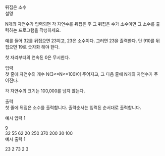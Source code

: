 뒤집은 소수<br>
설명<br>

N개의 자연수가 입력되면 각 자연수를 뒤집은 후 그 뒤집은 수가 소수이면 그 소수를 출력하는 프로그램을 작성하세요.<br>

예를 들어 32를 뒤집으면 23이고, 23은 소수이다. 그러면 23을 출력한다. 단 910를 뒤집으면 19로 숫자화 해야 한다.<br>

첫 자리부터의 연속된 0은 무시한다.<br>


입력<br>
첫 줄에 자연수의 개수 N(3<=N<=100)이 주어지고, 그 다음 줄에 N개의 자연수가 주어진다.<br>

각 자연수의 크기는 100,000를 넘지 않는다.<br>


출력<br>
첫 줄에 뒤집은 소수를 출력합니다. 출력순서는 입력된 순서대로 출력합니다.<br>


예시 입력 1 <br>

9<br>
32 55 62 20 250 370 200 30 100<br>
예시 출력 1<br>

23 2 73 2 3<br>